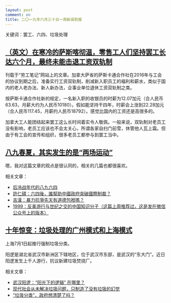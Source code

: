 ```yaml
---
layout: post
comment: on
title: 二〇一九年六月三十日一周新闻剪报
---
```


关键词：罢工、六四、垃圾处理

<!--excerpt-->

## [（英文）在寒冷的萨斯喀彻温，零售工人们坚持罢工长达六个月，最终未能击退工资双轨制](https://labornotes.org/2019/06/six-month-retail-strike-freezing-saskatchewan-didnt-beat-two-tier)

刊载于“劳工笔记”网站上的文章。加拿大萨省的萨斯卡通合作社在2016年与工会的协议到期之后，准备实行工资双轨制，削减新入职员工的福利和薪水，类似于国内的老人老办法、新人新办法，企事业单位退休工资双轨制之类。

按萨斯卡通合作社新的规定，一名新入职的收银员的时薪为12.07加元（合人民币63.63，月薪大约为人民币10180）。假如能坚持干四年，时薪会上涨到22.28加元（合人民币117.45，月薪约人民币18792）。感觉比国内的工资还是高很多的。

加拿大工人能团结起来罢工这么长时间着实令人敬佩。一般来说，双轨制对老员工没有影响，老员工应该也不会太关心，所谓各家自扫门前雪，休管他人瓦上霜。但由于有工会的宣传和组织，很多老员工都参与到罢工当中。

## [八九春夏，其实发生的是“两场运动”](https://xiaosheng.me/2019/05/29/article158/)

嗯，我对这篇文章的观点是很认同的，相关的几篇也都很喜欢。

相关文章：
* [后冷战年代的八九六四](https://gravitysworm.com/post/185336252352/%E5%90%8E%E5%86%B7%E6%88%98%E5%B9%B4%E4%BB%A3%E7%9A%84%E5%85%AB%E4%B9%9D%E5%85%AD%E5%9B%9B)
* [許仁碩：六四後，誰幫助中國政府突破國際制裁？](https://theinitium.com/article/20190611-mainland-6430-international-sanctions/)
* [吉漢：暴力抗爭先天有道德包袱嗎？](https://theinitium.com/article/20190704-opinion-hk-71-protest/)
* [1999：反美游行与世纪之交的中国知识分子（这篇上周推荐过，这是发在微信公众号上的版本）](https://mp.weixin.qq.com/s/0VwFBxaVGb81qa_rkE0p5Q)

## [十年惊变：垃圾处理的广州模式和上海模式](http://www.ftchinese.com/story/001083437)

上海7月1日起推行强制垃圾分类。

阳逻是湖北省武汉市新洲区下辖地区，位于武汉市东部，是武汉的“东大门”。近日阳逻发生上千人游行，抗议新建垃圾焚烧厂。

相关文章：
* [武汉阳逻：“阳光下的逻辑” 在哪里？](https://terminus2049.github.io/archive/2019/07/04/wu-han-yang-luo.html)
* [现代社会从未解决垃圾问题，只制造了没有垃圾的幻觉](https://mp.weixin.qq.com/s/b1bHtFJvnXV3oapzjPeh0A)
* [“垃圾分类”，政府想清楚了吗？](https://mp.weixin.qq.com/s/SVxDg_M0NvOzNzqmISyMRQ)

